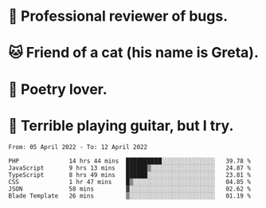 # 🐛 Professional reviewer of bugs.
# 🐱 Friend of a cat (his name is Greta).
# 📜 Poetry lover.
# 🎸 Terrible playing guitar, but I try.

<!--START_SECTION:waka-->

```text
From: 05 April 2022 - To: 12 April 2022

PHP              14 hrs 44 mins  ██████████░░░░░░░░░░░░░░░   39.78 %
JavaScript       9 hrs 13 mins   ██████▒░░░░░░░░░░░░░░░░░░   24.87 %
TypeScript       8 hrs 49 mins   ██████░░░░░░░░░░░░░░░░░░░   23.81 %
CSS              1 hr 47 mins    █▒░░░░░░░░░░░░░░░░░░░░░░░   04.85 %
JSON             58 mins         ▓░░░░░░░░░░░░░░░░░░░░░░░░   02.62 %
Blade Template   26 mins         ▒░░░░░░░░░░░░░░░░░░░░░░░░   01.19 %
```

<!--END_SECTION:waka-->
